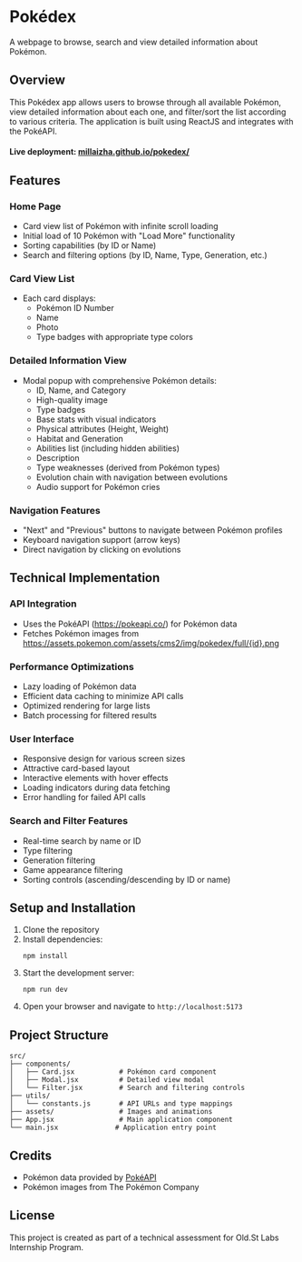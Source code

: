# Pokédex

A webpage to browse, search and view detailed information about Pokémon.

## Overview

This Pokédex app allows users to browse through all available Pokémon, view detailed information about each one, and filter/sort the list according to various criteria. The application is built using  ReactJS and integrates with the PokéAPI.

#### Live deployment: [millaizha.github.io/pokedex/](https://millaizha.github.io/pokedex/)

## Features

### Home Page
- Card view list of Pokémon with infinite scroll loading
- Initial load of 10 Pokémon with "Load More" functionality
- Sorting capabilities (by ID or Name)
- Search and filtering options (by ID, Name, Type, Generation, etc.)

### Card View List
- Each card displays:
  - Pokémon ID Number
  - Name
  - Photo
  - Type badges with appropriate type colors

### Detailed Information View
- Modal popup with comprehensive Pokémon details:
  - ID, Name, and Category
  - High-quality image
  - Type badges
  - Base stats with visual indicators
  - Physical attributes (Height, Weight)
  - Habitat and Generation
  - Abilities list (including hidden abilities)
  - Description
  - Type weaknesses (derived from Pokémon types)
  - Evolution chain with navigation between evolutions
  - Audio support for Pokémon cries

### Navigation Features
- "Next" and "Previous" buttons to navigate between Pokémon profiles
- Keyboard navigation support (arrow keys)
- Direct navigation by clicking on evolutions

## Technical Implementation

### API Integration
- Uses the PokéAPI (https://pokeapi.co/) for Pokémon data
- Fetches Pokémon images from https://assets.pokemon.com/assets/cms2/img/pokedex/full/{id}.png

### Performance Optimizations
- Lazy loading of Pokémon data
- Efficient data caching to minimize API calls
- Optimized rendering for large lists
- Batch processing for filtered results

### User Interface
- Responsive design for various screen sizes
- Attractive card-based layout
- Interactive elements with hover effects
- Loading indicators during data fetching
- Error handling for failed API calls

### Search and Filter Features
- Real-time search by name or ID
- Type filtering
- Generation filtering
- Game appearance filtering
- Sorting controls (ascending/descending by ID or name)

## Setup and Installation

1. Clone the repository
2. Install dependencies:
   ```
   npm install
   ```
3. Start the development server:
   ```
   npm run dev
   ```
4. Open your browser and navigate to `http://localhost:5173`

## Project Structure

```
src/
├── components/
│   ├── Card.jsx           # Pokémon card component
│   ├── Modal.jsx          # Detailed view modal
│   └── Filter.jsx         # Search and filtering controls
├── utils/
│   └── constants.js       # API URLs and type mappings
├── assets/                # Images and animations
├── App.jsx                # Main application component
└── main.jsx              # Application entry point
```

## Credits
- Pokémon data provided by [PokéAPI](https://pokeapi.co/)
- Pokémon images from The Pokémon Company

## License
This project is created as part of a technical assessment for Old.St Labs Internship Program.
